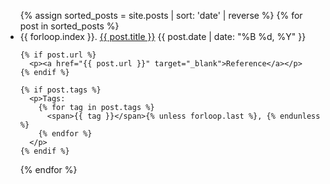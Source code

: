<ul>
  {% assign sorted_posts = site.posts | sort: 'date' | reverse %}
  {% for post in sorted_posts %}
  <li>
    <span>{{ forloop.index }}.</span>
    <a href="{{ post.url }}">{{ post.title }}</a>
    <span>{{ post.date | date: "%B %d, %Y" }}</span>
    
    {% if post.url %}
      <p><a href="{{ post.url }}" target="_blank">Reference</a></p>
    {% endif %}
    
    {% if post.tags %}
      <p>Tags: 
        {% for tag in post.tags %}
          <span>{{ tag }}</span>{% unless forloop.last %}, {% endunless %}
        {% endfor %}
      </p>
    {% endif %}
  </li>
  {% endfor %}
</ul>
